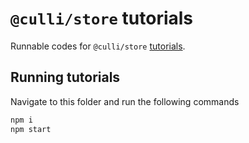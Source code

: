 # `@culli/store` tutorials

Runnable codes for `@culli/store` [tutorials](../../packages/store/README.md).

## Running tutorials

Navigate to this folder and run the following commands
```bash 
npm i 
npm start
```
